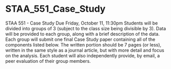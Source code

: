 # STAA_551_Case_Study

STAA 551 - Case Study
Due Friday, October 11, 11:30pm 
Students will be divided into groups of 3 (subject to the class size being divisible by 3). Data will be provided to each group, along with a brief description of the data. Each group will submit one final Case Study paper containing all of the components listed below. The written portion should be 7 pages (or less), written in the same style as a journal article, but with more detail and focus on the analysis. Each student will also independently provide, by email, a peer evaluation of their group members. 
